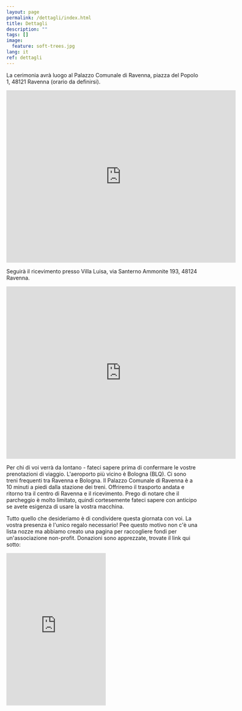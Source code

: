 ```yaml
---
layout: page
permalink: /dettagli/index.html
title: Dettagli
description: ""
tags: []
image:
  feature: soft-trees.jpg
lang: it
ref: dettagli
---
```


La cerimonia avrà luogo al Palazzo Comunale di Ravenna, piazza del Popolo 1, 48121 Ravenna (orario da definirsi).  

<div class="google-maps">
    <iframe src="https://www.google.com/maps/embed?pb=!1m14!1m8!1m3!1d552718.9721252556!2d11.811229583592342!3d44.43532089113919!3m2!1i1024!2i768!4f13.1!3m3!1m2!1s0x0%3A0xbe4eda259187bc7b!2sComune+di+Ravenna!5e0!3m2!1sen!2suk!4v1487937797713" width="600" height="450" frameborder="0" style="border:0" allowfullscreen></iframe>
</div>
   
   
   
Seguirà il ricevimento presso Villa Luisa, via Santerno Ammonite 193, 48124 Ravenna. 

<div class="google-maps">
    <iframe src="https://www.google.com/maps/embed?pb=!1m18!1m12!1m3!1d11393.051153778155!2d12.06609052031141!3d44.4482824200331!2m3!1f0!2f0!3f0!3m2!1i1024!2i768!4f13.1!3m3!1m2!1s0x477e0726cc087ee7%3A0xcd71323400c1ad51!2sVia+Santerno+Ammonite%2C+193%2C+48124+Ravenna+RA!5e0!3m2!1sen!2sit!4v1495557784304" width="600" height="450" frameborder="0" style="border:0" allowfullscreen></iframe>
</div>



Per chi di voi verrà da lontano - fateci sapere prima di confermare le vostre prenotazioni di viaggio. L'aeroporto più vicino è Bologna (BLQ). Ci sono treni frequenti tra Ravenna e Bologna. Il Palazzo Comunale di Ravenna è a 10 minuti a piedi dalla stazione dei treni. Offriremo il trasporto andata e ritorno tra il centro di Ravenna e il ricevimento. Prego di notare che il parcheggio è molto limitato, quindi cortesemente fateci sapere con anticipo se avete esigenza di usare la vostra macchina.


Tutto quello che desideriamo è di condividere questa giornata con voi. La vostra presenza è l'unico regalo necessario! Pee questo motivo non c'è una lista nozze ma abbiamo creato una pagina per raccogliere fondi per un'associazione non-profit. Donazioni sono apprezzate, trovate il link qui sotto:   

<iframe src="https://www.youcaring.com/fundraiser-widget.aspx?frid=766405" width="260" height="398" frameborder="0"></iframe>
